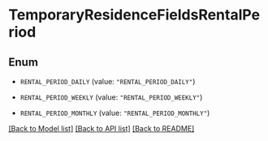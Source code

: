 # TemporaryResidenceFieldsRentalPeriod

## Enum


* `RENTAL_PERIOD_DAILY` (value: `"RENTAL_PERIOD_DAILY"`)

* `RENTAL_PERIOD_WEEKLY` (value: `"RENTAL_PERIOD_WEEKLY"`)

* `RENTAL_PERIOD_MONTHLY` (value: `"RENTAL_PERIOD_MONTHLY"`)


[[Back to Model list]](../README.md#documentation-for-models) [[Back to API list]](../README.md#documentation-for-api-endpoints) [[Back to README]](../README.md)


